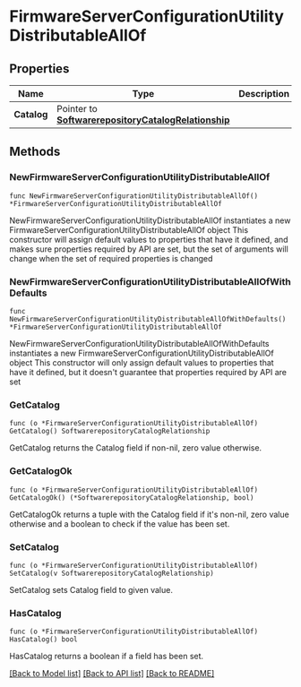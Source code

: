 # FirmwareServerConfigurationUtilityDistributableAllOf

## Properties

Name | Type | Description | Notes
------------ | ------------- | ------------- | -------------
**Catalog** | Pointer to [**SoftwarerepositoryCatalogRelationship**](softwarerepository.Catalog.Relationship.md) |  | [optional] 

## Methods

### NewFirmwareServerConfigurationUtilityDistributableAllOf

`func NewFirmwareServerConfigurationUtilityDistributableAllOf() *FirmwareServerConfigurationUtilityDistributableAllOf`

NewFirmwareServerConfigurationUtilityDistributableAllOf instantiates a new FirmwareServerConfigurationUtilityDistributableAllOf object
This constructor will assign default values to properties that have it defined,
and makes sure properties required by API are set, but the set of arguments
will change when the set of required properties is changed

### NewFirmwareServerConfigurationUtilityDistributableAllOfWithDefaults

`func NewFirmwareServerConfigurationUtilityDistributableAllOfWithDefaults() *FirmwareServerConfigurationUtilityDistributableAllOf`

NewFirmwareServerConfigurationUtilityDistributableAllOfWithDefaults instantiates a new FirmwareServerConfigurationUtilityDistributableAllOf object
This constructor will only assign default values to properties that have it defined,
but it doesn't guarantee that properties required by API are set

### GetCatalog

`func (o *FirmwareServerConfigurationUtilityDistributableAllOf) GetCatalog() SoftwarerepositoryCatalogRelationship`

GetCatalog returns the Catalog field if non-nil, zero value otherwise.

### GetCatalogOk

`func (o *FirmwareServerConfigurationUtilityDistributableAllOf) GetCatalogOk() (*SoftwarerepositoryCatalogRelationship, bool)`

GetCatalogOk returns a tuple with the Catalog field if it's non-nil, zero value otherwise
and a boolean to check if the value has been set.

### SetCatalog

`func (o *FirmwareServerConfigurationUtilityDistributableAllOf) SetCatalog(v SoftwarerepositoryCatalogRelationship)`

SetCatalog sets Catalog field to given value.

### HasCatalog

`func (o *FirmwareServerConfigurationUtilityDistributableAllOf) HasCatalog() bool`

HasCatalog returns a boolean if a field has been set.


[[Back to Model list]](../README.md#documentation-for-models) [[Back to API list]](../README.md#documentation-for-api-endpoints) [[Back to README]](../README.md)


